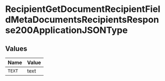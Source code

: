 # RecipientGetDocumentRecipientFieldMetaDocumentsRecipientsResponse200ApplicationJSONType


## Values

| Name   | Value  |
| ------ | ------ |
| `TEXT` | text   |